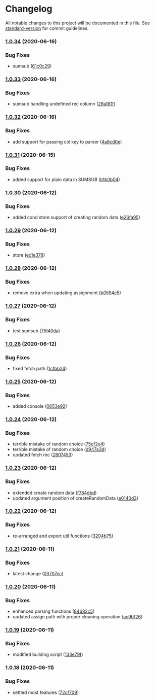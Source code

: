 # Changelog

All notable changes to this project will be documented in this file. See [standard-version](https://github.com/conventional-changelog/standard-version) for commit guidelines.

### [1.0.34](https://github.com/marvintau/tree/compare/v1.0.33...v1.0.34) (2020-06-16)


### Bug Fixes

* sumsub ([61c0c29](https://github.com/marvintau/tree/commit/61c0c29062e12e4573e1bd732465fb57bd1d6a30))

### [1.0.33](https://github.com/marvintau/tree/compare/v1.0.32...v1.0.33) (2020-06-16)


### Bug Fixes

* sumsub handling undefined rec column ([29a181f](https://github.com/marvintau/tree/commit/29a181f9d9d7779f83df38ac0c2069fe1122c866))

### [1.0.32](https://github.com/marvintau/tree/compare/v1.0.31...v1.0.32) (2020-06-16)


### Bug Fixes

* add support for passing col key to parser ([4a8cd0e](https://github.com/marvintau/tree/commit/4a8cd0e6a9092519aa7fc97f6191778d4c4636ac))

### [1.0.31](https://github.com/marvintau/tree/compare/v1.0.30...v1.0.31) (2020-06-15)


### Bug Fixes

* added support for plain data in SUMSUB ([b1b0b04](https://github.com/marvintau/tree/commit/b1b0b043533d7aa26e7edaf173a6a6b93c72bde0))

### [1.0.30](https://github.com/marvintau/tree/compare/v1.0.29...v1.0.30) (2020-06-12)


### Bug Fixes

* added cond store support of creating random data ([e26fa95](https://github.com/marvintau/tree/commit/e26fa957d05acbab2b9e5882b720123b6f60d50e))

### [1.0.29](https://github.com/marvintau/tree/compare/v1.0.28...v1.0.29) (2020-06-12)


### Bug Fixes

* store ([ec1e378](https://github.com/marvintau/tree/commit/ec1e37875ca2e54f87b40b952f20313068cbe94a))

### [1.0.28](https://github.com/marvintau/tree/compare/v1.0.27...v1.0.28) (2020-06-12)


### Bug Fixes

* remove extra when updating assignment ([b0594c5](https://github.com/marvintau/tree/commit/b0594c50474158cbccfa689a41588d5476e82376))

### [1.0.27](https://github.com/marvintau/tree/compare/v1.0.26...v1.0.27) (2020-06-12)


### Bug Fixes

* test sumsub ([75f40da](https://github.com/marvintau/tree/commit/75f40daedb40f6edeb336cb0ae62fffe55e6c7be))

### [1.0.26](https://github.com/marvintau/tree/compare/v1.0.25...v1.0.26) (2020-06-12)


### Bug Fixes

* fixed fetch path ([1cfbb24](https://github.com/marvintau/tree/commit/1cfbb245d777e2ff75bfe2567918f01072820f7e))

### [1.0.25](https://github.com/marvintau/tree/compare/v1.0.24...v1.0.25) (2020-06-12)


### Bug Fixes

* added console ([0653e92](https://github.com/marvintau/tree/commit/0653e92fdc5311ef7c177cab167aecd2d9c26e14))

### [1.0.24](https://github.com/marvintau/tree/compare/v1.0.23...v1.0.24) (2020-06-12)


### Bug Fixes

* terrible mistake of random choice ([75ef2e4](https://github.com/marvintau/tree/commit/75ef2e452050885a94db8fa5b0730bc4c166d571))
* terrible mistake of random choice ([d947a3d](https://github.com/marvintau/tree/commit/d947a3d17dd0cd7f15283701acda924e7ff3633c))
* updated fetch rec ([2807453](https://github.com/marvintau/tree/commit/2807453a74ab67d532efb9bfdbf54b49f04d1e2e))

### [1.0.23](https://github.com/marvintau/tree/compare/v1.0.22...v1.0.23) (2020-06-12)


### Bug Fixes

* extended create random data ([f784dbd](https://github.com/marvintau/tree/commit/f784dbd49684fd1b1a5594a03faeb061777cf0ca))
* updated argument position of createRandomData ([e0140d3](https://github.com/marvintau/tree/commit/e0140d3eaf2c7fedbce8486b37d09fad2663b063))

### [1.0.22](https://github.com/marvintau/tree/compare/v1.0.21...v1.0.22) (2020-06-12)


### Bug Fixes

* re-arranged and export util functions ([3204b75](https://github.com/marvintau/tree/commit/3204b75e763d3e22615355f1a2a842abada41733))

### [1.0.21](https://github.com/marvintau/tree/compare/v1.0.20...v1.0.21) (2020-06-11)


### Bug Fixes

* latest change ([03707ec](https://github.com/marvintau/tree/commit/03707eccd314cea2d59c15daaf8c0494085d284c))

### [1.0.20](https://github.com/marvintau/tree/compare/v1.0.19...v1.0.20) (2020-06-11)


### Bug Fixes

* enhanced parsing functions ([84682c5](https://github.com/marvintau/tree/commit/84682c575a592dd3709caf0a51102e4cbb716bf9))
* updated assign path with proper cleaning operation ([ac9b126](https://github.com/marvintau/tree/commit/ac9b126b6537979b5275bd73985468f207da3d8f))

### [1.0.19](https://github.com/marvintau/tree/compare/v1.0.18...v1.0.19) (2020-06-11)


### Bug Fixes

* modified building script ([133e79f](https://github.com/marvintau/tree/commit/133e79ff031a0dfd452b4422c42904211c138cee))

### 1.0.18 (2020-06-11)


### Bug Fixes

* settled most features ([72cf709](https://github.com/marvintau/tree/commit/72cf7092d744ae4b9304d8eaccc7a033b8b86dc5))

